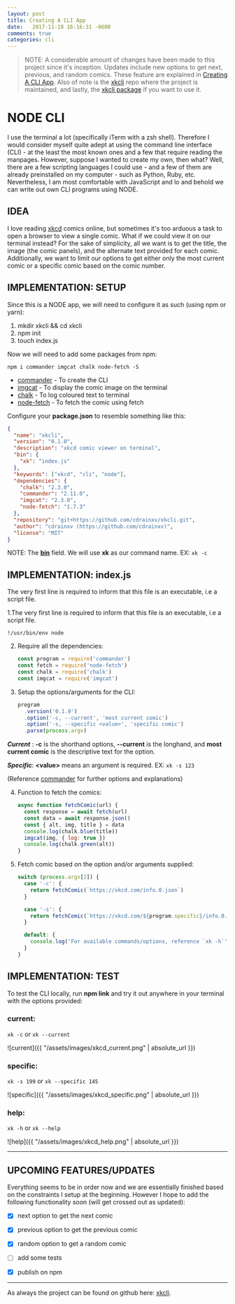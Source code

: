 ```yaml
---
layout: post
title: Creating A CLI App
date:   2017-11-18 16:16:31 -0600
comments: true
categories: cli
---
```


> NOTE: A considerable amount of changes have been made to this project since
> it's inception. Updates include new options to get next, previous, and random
> comics. These feature are explained in
> [Creating A CLI App](https://cdrainxv.github.io/blog/cli/2017/11/18/creating-a-cli-app.html).
> Also of note is the [xkcli](https://github.com/cdrainxv/xkcli) repo where the
> project is maintained, and lastly, the
> [xkcli package](https://www.npmjs.com/package/xkcli) if you want to use it.

# NODE CLI

I use the terminal a lot (specifically iTerm with a zsh shell). Therefore I
would consider myself quite adept at using the command line interface (CLI) - at
the least the most known ones and a few that require reading the manpages.
However, suppose I wanted to create my own, then what? Well, there are a few
scripting languages I could use - and a few of them are already preinstalled on
my computer - such as Python, Ruby, etc. Nevertheless, I am most comfortable
with JavaScript and lo and behold we can write out own CLI programs using NODE.

## IDEA

I love reading [xkcd](https://www.xkcd.com) comics online, but sometimes it's
too arduous a task to open a browser to view a single comic. What if we could
view it on our terminal instead? For the sake of simplicity, all we want is to
get the title, the image (the comic panels), and the alternate text provided for
each comic. Additionally, we want to limit our options to get either only the
most current comic or a specific comic based on the comic number.

## IMPLEMENTATION: SETUP

Since this is a NODE app, we will need to configure it as such (using npm or
yarn):

1. mkdir xkcli && cd xkcli
2. npm init
3. touch index.js

Now we will need to add some packages from npm:

`npm i commander imgcat chalk node-fetch -S`

* [commander](https://www.npmjs.com/package/commander) - To create the CLI
* [imgcat](https://www.npmjs.com/package/imgcat) - To display the comic image on
  the terminal
* [chalk](https://www.npmjs.com/package/) - To log coloured text to terminal
* [node-fetch](https://www.npmjs.com/package/node-fetch) - To fetch the comic
  using fetch

Configure your **package.json** to resemble something like this:

```json
{
  "name": "xkcli",
  "version": "0.1.0",
  "description": "xkcd comic viewer on terminal",
  "bin": {
    "xk": "index.js"
  },
  "keywords": ["xkcd", "cli", "node"],
  "dependencies": {
    "chalk": "2.3.0",
    "commander": "2.11.0",
    "imgcat": "2.3.0",
    "node-fetch": "1.7.3"
  },
  "repository": "git+https://github.com/cdrainxv/xkcli.git",
  "author": "cdrainxv (https://github.com/cdrainxv)",
  "license": "MIT"
}
```

NOTE: The [**bin**](https://docs.npmjs.com/files/package.json#bin) field. We
will use **xk** as our command name. EX: `xk -c`

## IMPLEMENTATION: index.js

The very first line is required to inform that this file is an executable, i.e a
script file.

1.The very first line is required to inform that this file is an executable, i.e
a script file.

`!/usr/bin/env node`

2. Require all the dependencies:

   ```javascript
   const program = require('commander')
   const fetch = require('node-fetch')
   const chalk = require('chalk')
   const imgcat = require('imgcat')
   ```

3) Setup the options/arguments for the CLI:

   ```javascript
   program
     .version('0.1.0')
     .option('-c, --current', 'most current comic')
     .option('-s, --specific <value>', 'specific comic')
     .parse(process.argv)
   ```

**_Current_** : **-c** is the shorthand options, **--current** is the longhand,
and **most current comic** is the descriptive text for the option.

**_Specific_**: **\<value\>** means an argument is required. EX: `xk -s 123`

(Reference [commander](https://www.npmjs.com/package/commander) for further
options and explanations)

4. Function to fetch the comics:

   ```javascript
   async function fetchComic(url) {
     const response = await fetch(url)
     const data = await response.json()
     const { alt, img, title } = data
     console.log(chalk.blue(title))
     imgcat(img, { log: true })
     console.log(chalk.green(alt))
   }
   ```

5) Fetch comic based on the option and/or arguments supplied:

   ```javascript
   switch (process.argv[2]) {
     case '-c': {
       return fetchComic(`https://xkcd.com/info.0.json`)
     }

     case '-s': {
       return fetchComic(`https://xkcd.com/${program.specific}/info.0.json`)
     }

     default: {
       console.log('For available commands/options, reference `xk -h`')
     }
   }
   ```

## IMPLEMENTATION: TEST

To test the CLI locally, run **npm link** and try it out anywhere in your
terminal with the options provided:

### current:

`xk -c` or `xk --current`

![current]({{ "/assets/images/xkcd_current.png" | absolute_url }})

### specific:

`xk -s 199` or `xk --specific 145`

![specific]({{ "/assets/images/xkcd_specific.png" | absolute_url }})

### help:

`xk -h` or `xk --help`

![help]({{ "/assets/images/xkcd_help.png" | absolute_url }})

---

## UPCOMING FEATURES/UPDATES

Everything seems to be in order now and we are essentially finished based on the
constraints I setup at the beginning. However I hope to add the following
functionality soon (will get crossed out as updated):

* [x] next option to get the next comic

* [x] previous option to get the previous comic

* [x] random option to get a random comic

* [ ] add some tests

* [x] publish on npm

---

As always the project can be found on github here:
[xkcli](https://github.com/cdrainxv/xkcli).
